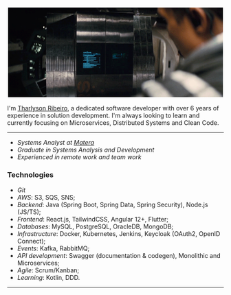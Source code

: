 <p align="center">
  <img src="assets/tars.gif" alt="cooper" width="500"/>
</p>

I'm [Tharlyson Ribeiro](https://www.linkedin.com/in/thjrribeiro/), a dedicated software developer with over 6 years of experience in solution development. I'm always looking to learn and currently focusing on Microservices, Distributed Systems and Clean Code.

---

- *Systems Analyst at [Matera](https://matera.com/)*
- *Graduate in Systems Analysis and Development*
- *Experienced in remote work and team work*

### Technologies
- *Git*
- *AWS*: S3, SQS, SNS;
- *Backend*: Java (Spring Boot, Spring Data, Spring Security), Node.js (JS/TS);
- *Frontend*: React.js, TailwindCSS, Angular 12+, Flutter;  
- *Databases*: MySQL, PostgreSQL, OracleDB, MongoDB;
- *Infrastructure*: Docker, Kubernetes, Jenkins, Keycloak (OAuth2, OpenID Connect);
- *Events*: Kafka, RabbitMQ;
- *API development*: Swagger (documentation & codegen), Monolithic and Microservices;
- *Agile*: Scrum/Kanban;
- *Learning*: Kotlin, DDD.

---
